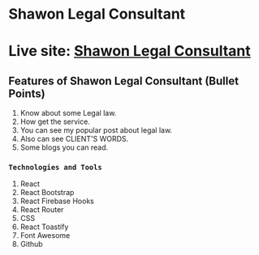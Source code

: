 # Shawon Legal Consultant

# Live site: [Shawon Legal Consultant](https://shawon-legal-consultant.web.app/)

## Features of Shawon Legal Consultant (Bullet Points)

1. Know about some Legal law.
2. How get the service.
3. You can see my popular post about legal law. 
4. Also can see CLIENT'S WORDS.
5. Some blogs you can read.

### `Technologies and Tools`

1. React
2. React Bootstrap
3. React Firebase Hooks
4. React Router
5. CSS
6. React Toastify
7. Font Awesome
8. Github